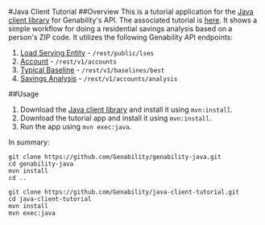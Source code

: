 #Java Client Tutorial
##Overview
This is a tutorial application for the [Java client library](/Genability/genability-java) for Genability's API. The associated tutorial is [here](#). It shows a simple workflow for doing a residential savings analysis based on a person's ZIP code. It utilizes the following Genability API endpoints:

1. [Load Serving Entity](http://developer.genability.com/documentation/api-reference/tariff-api/load-serving-entity/) - `/rest/public/lses`
2. [Account](http://developer.genability.com/documentation/api-reference/account-api/account/) - `/rest/v1/accounts`
3. [Typical Baseline](http://developer.genability.com/documentation/api-reference/tariff-api/typical-baseline/) - `/rest/v1/baselines/best`
4. [Savings Analysis](http://developer.genability.com/documentation/api-reference/switch-api/savings-analysis/) - `/rest/v1/accounts/analysis`

##Usage
1. Download the [Java client library](/Genability/genability-java) and install it using `mvn:install`.
2. Download the tutorial app and install it using `mvn:install`.
3. Run the app using `mvn exec:java`.

In summary:

```
git clone https://github.com/Genability/genability-java.git
cd genability-java
mvn install
cd ..

git clone https://github.com/Genability/java-client-tutorial.git
cd java-client-tutorial
mvn install
mvn exec:java
```
